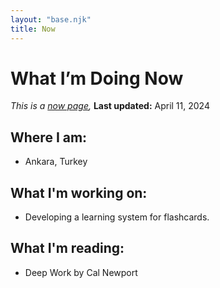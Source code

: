 ```yaml
---
layout: "base.njk"
title: Now
---
```


# What I’m Doing Now
*This is a [now page](https://nownownow.com/about),* **Last updated:** April 11, 2024

## Where I am:
  - Ankara, Turkey

## What I'm working on:
  - Developing a learning system for flashcards.

## What I'm reading:
  - Deep Work by Cal Newport
